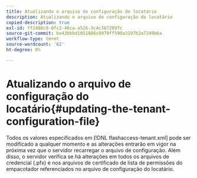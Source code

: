 ```yaml
---
title: Atualizando o arquivo de configuração do locatário
description: Atualizando o arquivo de configuração do locatário
copied-description: true
exl-id: ff2408c0-0fc2-46ca-a526-3c4c367289fc
source-git-commit: be43bbbd1051886c8979ff590a3197b2a7249b6a
workflow-type: tm+mt
source-wordcount: '62'
ht-degree: 0%

---
```


# Atualizando o arquivo de configuração do locatário{#updating-the-tenant-configuration-file}

Todos os valores especificados em [!DNL flashaccess-tenant.xml] pode ser modificado a qualquer momento e as alterações entrarão em vigor na próxima vez que o servidor recarregar o arquivo de configuração. Além disso, o servidor verifica se há alterações em todos os arquivos de credencial (.pfx) e nos arquivos de certificado de lista de permissões do empacotador referenciados no arquivo de configuração do locatário.
